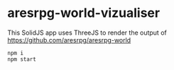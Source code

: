 # aresrpg-world-vizualiser

This SolidJS app uses ThreeJS to render the output of https://github.com/aresrpg/aresrpg-world

```
npm i
npm start
```